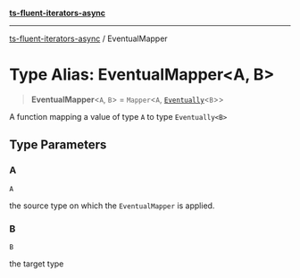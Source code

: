 [**ts-fluent-iterators-async**](../README.md)

---

[ts-fluent-iterators-async](../README.md) / EventualMapper

# Type Alias: EventualMapper\<A, B\>

> **EventualMapper**\<`A`, `B`\> = `Mapper`\<`A`, [`Eventually`](Eventually.md)\<`B`\>\>

A function mapping a value of type `A` to type `Eventually<B>`

## Type Parameters

### A

`A`

the source type on which the `EventualMapper` is applied.

### B

`B`

the target type
